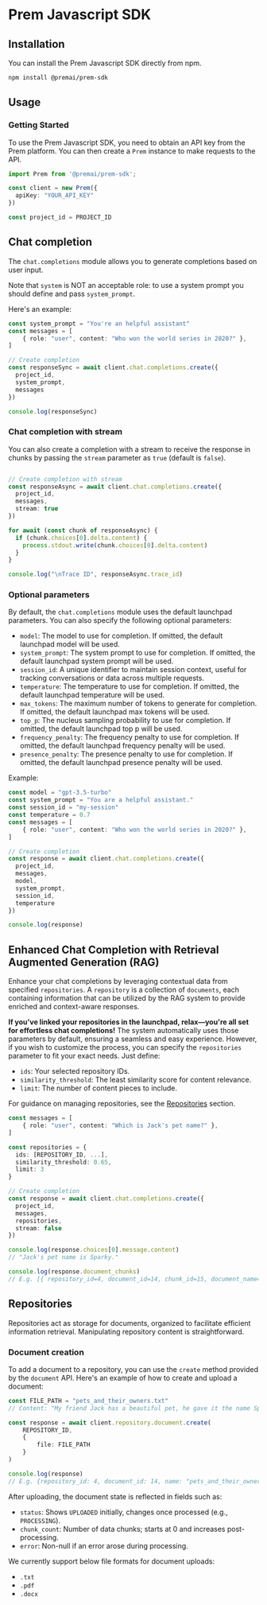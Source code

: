 # Prem Javascript SDK

## Installation

You can install the Prem Javascript SDK directly from npm.

```bash
npm install @premai/prem-sdk
```

## Usage

### Getting Started

To use the Prem Javascript SDK, you need to obtain an API key from the Prem platform. You can then create a `Prem` instance to make requests to the API.

```typescript
import Prem from '@premai/prem-sdk';

const client = new Prem({
  apiKey: "YOUR_API_KEY"
})

const project_id = PROJECT_ID
```

## Chat completion

The `chat.completions` module allows you to generate completions based on user input.

Note that `system` is NOT an acceptable role: to use a system prompt you should define and pass `system_prompt`.

Here's an example:

```typescript
const system_prompt = "You're an helpful assistant"
const messages = [
    { role: "user", content: "Who won the world series in 2020?" },
]

// Create completion
const responseSync = await client.chat.completions.create({
  project_id,
  system_prompt,
  messages
})

console.log(responseSync)
```

### Chat completion with stream

You can also create a completion with a stream to receive the response in chunks by passing the `stream` parameter as `true` (default is `false`).

```typescript

// Create completion with stream
const responseAsync = await client.chat.completions.create({
  project_id,
  messages,
  stream: true
})

for await (const chunk of responseAsync) {
  if (chunk.choices[0].delta.content) {
    process.stdout.write(chunk.choices[0].delta.content)
  }
}

console.log("\nTrace ID", responseAsync.trace_id)
```

### Optional parameters

By default, the `chat.completions` module uses the default launchpad parameters. You can also specify the following optional parameters:

- `model`: The model to use for completion. If omitted, the default launchpad model will be used.
- `system_prompt`: The system prompt to use for completion. If omitted, the default launchpad system prompt will be used.
- `session_id`: A unique identifier to maintain session context, useful for tracking conversations or data across multiple requests.
- `temperature`: The temperature to use for completion. If omitted, the default launchpad temperature will be used.
- `max_tokens`: The maximum number of tokens to generate for completion. If omitted, the default launchpad max tokens will be used.
- `top_p`: The nucleus sampling probability to use for completion. If omitted, the default launchpad top p will be used.
- `frequency_penalty`: The frequency penalty to use for completion. If omitted, the default launchpad frequency penalty will be used.
- `presence_penalty`: The presence penalty to use for completion. If omitted, the default launchpad presence penalty will be used.

Example:

```typescript
const model = "gpt-3.5-turbo"
const system_prompt = "You are a helpful assistant."
const session_id = "my-session"
const temperature = 0.7
const messages = [
    { role: "user", content: "Who won the world series in 2020?" },
]

// Create completion
const response = await client.chat.completions.create({
  project_id,
  messages,
  model,
  system_prompt,
  session_id,
  temperature
})

console.log(response)

```

## Enhanced Chat Completion with Retrieval Augmented Generation (RAG)

Enhance your chat completions by leveraging contextual data from specified `repositories`. A `repository` is a collection of `documents`, each containing information that can be utilized by the RAG system to provide enriched and context-aware responses.

**If you've linked your repositories in the launchpad, relax—you're all set for effortless chat completions!** The system automatically uses those parameters by default, ensuring a seamless and easy experience. However, if you wish to customize the process, you can specify the `repositories` parameter to fit your exact needs. Just define:

-   `ids`: Your selected repository IDs.
-   `similarity_threshold`: The least similarity score for content relevance.
-   `limit`: The number of content pieces to include.

For guidance on managing repositories, see the [Repositories](#repositories) section.

```typescript
const messages = [
    { role: "user", content: "Which is Jack's pet name?" },
]

const repositories = {
  ids: [REPOSITORY_ID, ...],
  similarity_threshold: 0.65,
  limit: 3
}

// Create completion
const response = await client.chat.completions.create({
  project_id,
  messages,
  repositories,
  stream: false
})

console.log(response.choices[0].message.content)
// "Jack's pet name is Sparky."

console.log(response.document_chunks)
// E.g. [{ repository_id=4, document_id=14, chunk_id=15, document_name="pets_and_their_owners.txt", similarity_score=0.67, content="..." }, ...]

```

## Repositories
Repositories act as storage for documents, organized to facilitate efficient information retrieval. Manipulating repository content is straightforward.
### Document creation
To add a document to a repository, you can use the `create` method provided by the `document` API. Here's an example of how to create and upload a document:

```typescript
const FILE_PATH = "pets_and_their_owners.txt"
// Content: "My friend Jack has a beautiful pet, he gave it the name Sparky, [...]"

const response = await client.repository.document.create(
    REPOSITORY_ID,
    {
        file: FILE_PATH
    }
)

console.log(response)
// E.g. {repository_id: 4, document_id: 14, name: "pets_and_their_owners.txt", type: "text", status: "UPLOADED", chunk_count: 0, error: null}
```

After uploading, the document state is reflected in fields such as:

-   `status`: Shows `UPLOADED` initially, changes once processed (e.g., `PROCESSING`).
-   `chunk_count`: Number of data chunks; starts at 0 and increases post-processing.
-   `error`: Non-null if an error arose during processing.

We currently support below file formats for document uploads:
-   `.txt`
-   `.pdf`
-   `.docx`

